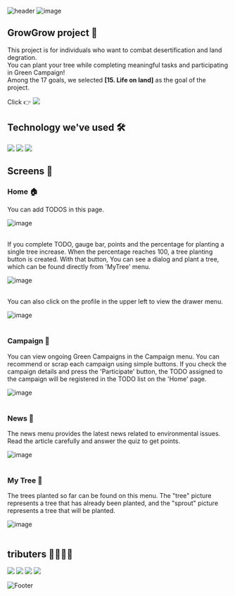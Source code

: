![header](https://capsule-render.vercel.app/api?type=waving&color=41B06B&height=300&section=header&text=GrowGrow&fontSize=90&fontColor=FFFFFF)
![image](https://github.com/DSCHUFS/Solution-Challenge-2022-GrowGrow/blob/master/images/Icon.png)

## GrowGrow project 🌳
This project is for individuals who want to combat desertification and land degration.<br>
You can plant your tree while completing meaningful tasks and participating in Green Campaign!<br>
Among the 17 goals, we selected **[15. Life on land]** as the goal of the project.

Click 👉 <a href="https://youtu.be/PLamOjb9Eoo"><img src="https://img.shields.io/badge/DemoVideo-FF0000?style=flat-square&logo=youtube&logoColor=white"/></a><br>

## Technology we've used 🛠
<img src="https://img.shields.io/badge/Flutter-02569B?style=flat-square&logo=flutter&logoColor=white"/> <img src="https://img.shields.io/badge/Firebase-FFCA28?style=flat-square&logo=firebase&logoColor=white"/> <img src="https://img.shields.io/badge/GoogleMaps-4285F4?style=flat-square&logo=googlemaps&logoColor=white"/>
<br>

## Screens 📱
### Home 🏠

You can add TODOS in this page.

![image](https://github.com/DSCHUFS/Solution-Challenge-2022-GrowGrow/blob/master/READMEfiles/01_Home_addTodo.gif)<br><br>


If you complete TODO, gauge bar, points and the percentage for planting a single tree increase.
When the percentage reaches 100, a tree planting button is created.
With that button, You can see a dialog and plant a tree, which can be found directly from 'MyTree' menu.

![image](https://github.com/DSCHUFS/Solution-Challenge-2022-GrowGrow/blob/master/READMEfiles/02_Home_completeTodo.gif)<br><br>


You can also click on the profile in the upper left to view the drawer menu.

![image](https://github.com/DSCHUFS/Solution-Challenge-2022-GrowGrow/blob/master/READMEfiles/03_Home_drawer.gif)<br><br>



### Campaign 📢

You can view ongoing Green Campaigns in the Campaign menu. You can recommend or scrap each campaign using simple buttons. If you check the campaign details and press the 'Participate' button, the TODO assigned to the campaign will be registered in the TODO list on the 'Home' page.

![image](https://github.com/DSCHUFS/Solution-Challenge-2022-GrowGrow/blob/master/READMEfiles/04_Campaign.gif)<br><br>


### News 📰

The news menu provides the latest news related to environmental issues. Read the article carefully and answer the quiz to get points.

![image](https://github.com/DSCHUFS/Solution-Challenge-2022-GrowGrow/blob/master/READMEfiles/05_News.gif)<br><br>


### My Tree 🌲

The trees planted so far can be found on this menu. The "tree" picture represents a tree that has already been planted, and the "sprout" picture represents a tree that will be planted.

![image](https://github.com/DSCHUFS/Solution-Challenge-2022-GrowGrow/blob/master/READMEfiles/06_MyTree.gif)<br><br>


## tributers 👩‍💻👨‍💻
<a href="https://github.com/Kangsoyeong"><img src="https://img.shields.io/badge/Kang Soyeong-black?style=social-square&logo=github&logoColor=white"/></a>
<a href="https://github.com/z5zH0"><img src="https://img.shields.io/badge/Kim Yejin-black?style=social-square&logo=github&logoColor=white"/></a>
<a href="https://github.com/park-hyunbin"><img src="https://img.shields.io/badge/Park Hyunbin-black?style=social-square&logo=github&logoColor=white"/></a>
<a href="https://github.com/ShinHyeongcheol"><img src="https://img.shields.io/badge/Shin Hyeongcheol-black?style=social-square&logo=github&logoColor=white"/></a>


![Footer](https://capsule-render.vercel.app/api?type=waving&color=41B06B&height=200&section=footer)
